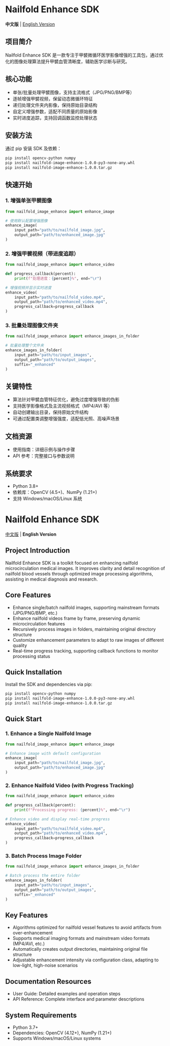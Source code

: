 # Nailfold Enhance SDK

**中文版** | [English Version](#english-version)


## 项目简介
Nailfold Enhance SDK 是一款专注于甲襞微循环医学影像增强的工具包，通过优化的图像处理算法提升甲襞血管清晰度，辅助医学诊断与研究。


## 核心功能
- 单张/批量处理甲襞图像，支持主流格式（JPG/PNG/BMP等）
- 逐帧增强甲襞视频，保留动态微循环特征
- 递归处理文件夹内影像，保持原始目录结构
- 自定义增强参数，适配不同质量的原始影像
- 实时进度追踪，支持回调函数监控处理状态


## 安装方法
通过 pip 安装 SDK 及依赖：
```bash
pip install opencv-python numpy
pip install nailfold-image-enhance-1.0.0-py3-none-any.whl
pip install nailfold-image-enhance-1.0.0.tar.gz
```


## 快速开始
### 1. 增强单张甲襞图像
```python
from nailfold_image_enhance import enhance_image

# 使用默认配置增强图像
enhance_image(
    input_path="path/to/nailfold_image.jpg",
    output_path="path/to/enhanced_image.jpg"
)
```

### 2. 增强甲襞视频（带进度追踪）
```python
from nailfold_image_enhance import enhance_video

def progress_callback(percent):
    print(f"处理进度：{percent}%", end="\r")

# 增强视频并显示实时进度
enhance_video(
    input_path="path/to/nailfold_video.mp4",
    output_path="path/to/enhanced_video.mp4",
    progress_callback=progress_callback
)
```

### 3. 批量处理图像文件夹
```python
from nailfold_image_enhance import enhance_images_in_folder

# 批量处理整个文件夹
enhance_images_in_folder(
    input_path="path/to/input_images",
    output_path="path/to/output_images",
    suffix="_enhanced"
)
```


## 关键特性
- 算法针对甲襞血管特征优化，避免过度增强导致的伪影
- 支持医学影像格式及主流视频格式（MP4/AVI 等）
- 自动创建输出目录，保持原始文件结构
- 可通过配置类调整增强强度，适配低光照、高噪声场景


## 文档资源
- 使用指南：详细示例与操作步骤
- API 参考：完整接口与参数说明


## 系统要求
- Python 3.8+
- 依赖库：OpenCV (4.5+)、NumPy (1.21+)
- 支持 Windows/macOS/Linux 系统


<a id="english-version"></a>
# Nailfold Enhance SDK

[中文版](#nailfold-enhance-sdk) | **English Version**


## Project Introduction
Nailfold Enhance SDK is a toolkit focused on enhancing nailfold microcirculation medical images. It improves clarity and detail recognition of nailfold blood vessels through optimized image processing algorithms, assisting in medical diagnosis and research.


## Core Features
- Enhance single/batch nailfold images, supporting mainstream formats (JPG/PNG/BMP, etc.)
- Enhance nailfold videos frame by frame, preserving dynamic microcirculation features
- Recursively process images in folders, maintaining original directory structure
- Customize enhancement parameters to adapt to raw images of different quality
- Real-time progress tracking, supporting callback functions to monitor processing status


## Quick Installation
Install the SDK and dependencies via pip:
```bash
pip install opencv-python numpy
pip install nailfold-image-enhance-1.0.0-py3-none-any.whl
pip install nailfold-image-enhance-1.0.0.tar.gz
```


## Quick Start
### 1. Enhance a Single Nailfold Image
```python
from nailfold_image_enhance import enhance_image

# Enhance image with default configuration
enhance_image(
    input_path="path/to/nailfold_image.jpg",
    output_path="path/to/enhanced_image.jpg"
)
```

### 2. Enhance Nailfold Video (with Progress Tracking)
```python
from nailfold_image_enhance import enhance_video

def progress_callback(percent):
    print(f"Processing progress: {percent}%", end="\r")

# Enhance video and display real-time progress
enhance_video(
    input_path="path/to/nailfold_video.mp4",
    output_path="path/to/enhanced_video.mp4",
    progress_callback=progress_callback
)
```

### 3. Batch Process Image Folder
```python
from nailfold_image_enhance import enhance_images_in_folder

# Batch process the entire folder
enhance_images_in_folder(
    input_path="path/to/input_images",
    output_path="path/to/output_images",
    suffix="_enhanced"
)
```


## Key Features
- Algorithms optimized for nailfold vessel features to avoid artifacts from over-enhancement
- Supports medical imaging formats and mainstream video formats (MP4/AVI, etc.)
- Automatically creates output directories, maintaining original file structure
- Adjustable enhancement intensity via configuration class, adapting to low-light, high-noise scenarios


## Documentation Resources
- User Guide: Detailed examples and operation steps
- API Reference: Complete interface and parameter descriptions


## System Requirements
- Python 3.7+
- Dependencies: OpenCV (4.12+), NumPy (1.21+)
- Supports Windows/macOS/Linux systems
```